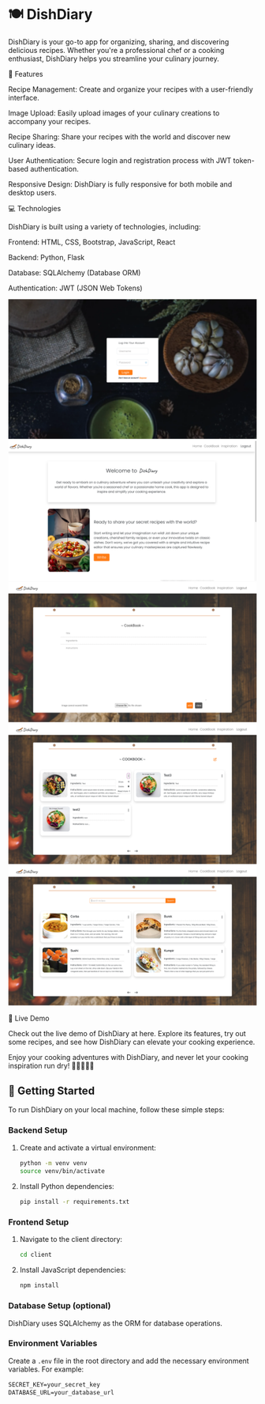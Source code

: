 # 🍽️ DishDiary

DishDiary is your go-to app for organizing, sharing, and discovering delicious recipes. 
Whether you're a professional chef or a cooking enthusiast, DishDiary helps you streamline your culinary journey.

🌟 Features


Recipe Management: Create and organize your recipes with a user-friendly interface.

Image Upload: Easily upload images of your culinary creations to accompany your recipes.

Recipe Sharing: Share your recipes with the world and discover new culinary ideas.

User Authentication: Secure login and registration process with JWT token-based authentication.

Responsive Design: DishDiary is fully responsive for both mobile and desktop users.


💻 Technologies


DishDiary is built using a variety of technologies, including:

Frontend: HTML, CSS, Bootstrap, JavaScript, React

Backend: Python, Flask

Database: SQLAlchemy (Database ORM)

Authentication: JWT (JSON Web Tokens)

<img src="/dish-diary1.png" alt="image-app">
<img src="/dish-diary2.png" alt="image-app">
<img src="/dish-diary3.png" alt="image-app">
<img src="/dish-diary4.png" alt="image-app">
<img src="/dish-diary5.png" alt="image-app">

🚅 Live Demo


Check out the live demo of DishDiary at here. Explore its features, try out some recipes, and see how DishDiary can elevate your cooking experience.

Enjoy your cooking adventures with DishDiary, and never let your cooking inspiration run dry! 🍳🍰🍔🥗🥂


## 🚀 Getting Started


To run DishDiary on your local machine, follow these simple steps:

### Backend Setup

1. Create and activate a virtual environment:

    ```bash
    python -m venv venv
    source venv/bin/activate
    ```

2. Install Python dependencies:

    ```bash
    pip install -r requirements.txt
    ```

### Frontend Setup

1. Navigate to the client directory:

    ```bash
    cd client
    ```

2. Install JavaScript dependencies:

    ```bash
    npm install
    ```

### Database Setup (optional)

DishDiary uses SQLAlchemy as the ORM for database operations.

### Environment Variables

Create a `.env` file in the root directory and add the necessary environment variables. For example:

```env
SECRET_KEY=your_secret_key
DATABASE_URL=your_database_url
